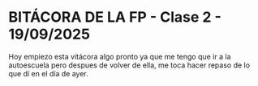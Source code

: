 # BITÁCORA DE LA FP - Clase 2 - 19/09/2025
Hoy empiezo esta vitácora algo pronto ya que me tengo que ir a la autoescuela pero despues de volver de ella, me toca hacer repaso de lo que dí en el día de ayer.
